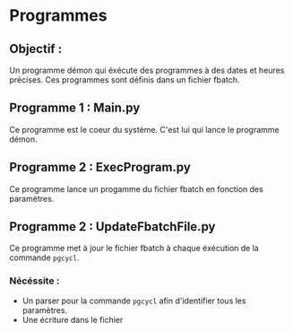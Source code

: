 # Programmes

## Objectif :

Un programme démon qui éxécute des programmes à des dates et heures précises. Ces programmes sont définis dans un fichier fbatch.

## Programme 1 : Main.py

Ce programme est le coeur du système. C'est lui qui lance le programme démon.

## Programme 2 : ExecProgram.py

Ce programme lance un progamme du fichier fbatch en fonction des paramètres.

## Programme 2 : UpdateFbatchFile.py

Ce programme met à jour le fichier fbatch à chaque éxécution de la commande `pgcycl`.

### Nécéssite : 

- Un parser pour la commande `pgcycl` afin d'identifier tous les paramètres.
- Une écriture dans le fichier